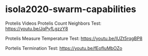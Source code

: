 # isola2020-swarm-capabilities

Protelis Videos
Protelis Count Neighbors Test: https://youtu.be/JqPyfLgzzY8

Protelis Measure Temperature Test: https://youtu.be/IUZt5rqgBP8

Portelis Termination Test: https://youtu.be/fEofIuMbOZo

